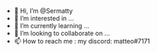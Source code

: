 - 👋 Hi, I’m @Sermatty
- 👀 I’m interested in ...
- 🌱 I’m currently learning ...
- 💞️ I’m looking to collaborate on ...
- 📫 How to reach me :
              my discord: matteo#7171

<!---
Sermatty/Sermatty is a ✨ special ✨ repository because its `README.md` (this file) appears on your GitHub profile.
You can click the Preview link to take a look at your changes.
--->
